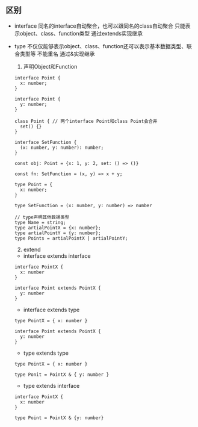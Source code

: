  ## 区别
- interface
  同名的interface自动聚合，也可以跟同名的class自动聚合
  只能表示object、class、function类型
  通过extends实现继承

- type
  不仅仅能够表示object、class、function还可以表示基本数据类型、联合类型等
  不能重名
  通过&实现继承

  1. 声明Object和Function
  ```
  interface Point {
    x: number;
  }

  interface Point {
    y: number;
  }

  class Point { // 两个interface Point和class Point会合并
    set() {}
  }

  interface SetFunction {
    (x: number, y: number): number;
  }

  const obj: Point = {x: 1, y: 2, set: () => ()}

  const fn: SetFunction = (x, y) => x + y;
  ```

  ```
  type Point = {
    x: number;
  }

  type SetFunction = (x: number, y: number) => number

  // type声明其他数据类型
  type Name = string;
  type artialPointX = {x: number};
  type artialPointY = {y: number};
  type Points = artialPointX | artialPointY;
  ```

  2. extend
  - interface extends interface

  ```
  interface PointX {
    x: number
  }

  interface Point extends PointX {
    y: number
  }
  ```

  - interface extends type
  
  ```
  type PointX = { x: number }

  interface Point extends PointX {
    y: number
  }
  ```

  - type extends type

  ```
  type PointX = { x: number }

  type Ponit = PointX & { y: number }
  ```

  - type extends interface

  ```
  interface PointX {
    x: number
  }

  type Point = PointX & {y: number}
  ```